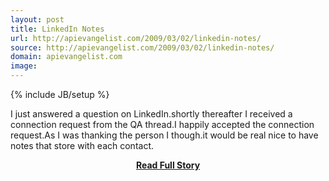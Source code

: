 ```yaml
---
layout: post
title: LinkedIn Notes
url: http://apievangelist.com/2009/03/02/linkedin-notes/
source: http://apievangelist.com/2009/03/02/linkedin-notes/
domain: apievangelist.com
image: 
---
```

{% include JB/setup %}<p>I just answered a question on LinkedIn.shortly thereafter I received a connection request from the QA thread.I happily accepted the connection request.As I was thanking the person I though.it would be real nice to have notes that store with each contact.</p>
<center><p><a href="http://apievangelist.com/2009/03/02/linkedin-notes/" style='padding:25px; font-sze:18px; font-weight: bold;'>Read Full Story</a></p></center>
